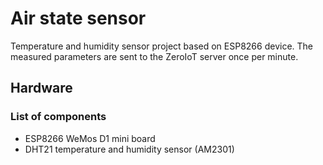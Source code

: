 # Air state sensor
Temperature and humidity sensor project based on ESP8266 device.
The measured parameters are sent to the ZeroIoT server once per minute.

## Hardware

### List of components
* ESP8266 WeMos D1 mini board
* DHT21 temperature and humidity sensor (AM2301)

